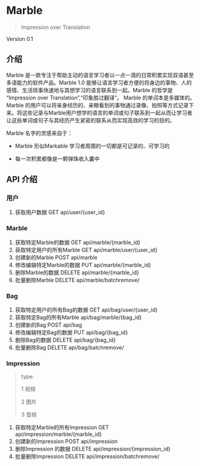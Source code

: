 # Marble

> Impression over Translation

Version 0.1 

## 介绍

Marble 是一款专注于帮助主动的语言学习者以一点一滴的日常积累实现双语甚至多语能力的软件产品。Marble 1.0 能够让语言学习者方便的将身边的事物、人的感情、生活琐事快速地与其想学习的语言联系到一起。Marble 的哲学是 “Impression over Translation”,“印象胜过翻译“。 Marble 的单词本是多媒体的。Marble 的用户可以将亲身经历的、亲眼看到的事物通过录像、拍照等方式记录下来。将这些记录与Marble用户想学的语言的单词或句子联系到一起从而让学习者让这些单词或句子与其经历产生紧密的联系从而实现高效的学习的目的。



Marble 名字的灵感来自于：

- Marble 形似Markable 学习者周围的一切都是可记录的、可学习的

- 每一次积累都像是一颗弹珠收入囊中



## API 介绍

### 用户

1. 获取用户数据 GET api/user/{user_id}

### Marble

1. 获取特定Marble的数据 GET api/marble/{marble_id}
2. 获取特定用户的所有Marble GET api/marble/user/{user_id}
3. 创建新的Marble POST api/marble
4. 修改编辑特定Marble的数据 PUT api/marble/{marble_id}
5. 删除Marble的数据 DELETE api/marble/{marble_id}
6. 批量删除Marble DELETE api/marble/batchremove/

### Bag

1. 获取特定用户的所有Bag的数据 GET api/bag/user/{user_id} 
2. 获取特定Bag的所有Marble api/bag/marble/{bag_id}
3. 创建新的Bag POST api/bag
4. 修改编辑特定Bag的数据 PUT api/bag/{bag_id}
5. 删除Bag的数据 DELETE api/bag/{bag_id}
6. 批量删除Bag DELETE api/bag/batchremove/

### Impression

> type:
>
> 1 视频
>
> 2 图片
>
> 3 音频

1. 获取特定Marble的所有Impression GET api/impression/marble/{marble_id}
2. 创建新的Impression POST api/impression
3. 删除Impression 的数据 DELETE api/impression/{impression_id}
4. 批量删除Impression DELETE api/impression/batchremove/
